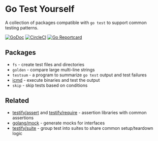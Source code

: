 # Go Test Yourself

A collection of packages compatible with `go test` to support common testing
patterns.

[![GoDoc](https://godoc.org/github.com/gotestyourself/gotestyourself?status.svg)](https://godoc.org/github.com/gotestyourself/gotestyourself)
[![CircleCI](https://circleci.com/gh/gotestyourself/gotestyourself/tree/master.svg?style=shield)](https://circleci.com/gh/gotestyourself/gotestyourself/tree/master)
[![Go Reportcard](https://goreportcard.com/badge/github.com/gotestyourself/gotestyourself)](https://goreportcard.com/report/github.com/gotestyourself/gotestyourself)


## Packages

* `fs` - create test files and directories
* `golden` - compare large multi-line strings
* `testsum` - a program to summarize `go test` output and test failures
* [icmd](http://godoc.org/github.com/gotestyourself/gotestyourself/icmd) -
  execute binaries and test the output
* `skip` - skip tests based on conditions


## Related

* [testify/assert](https://godoc.org/github.com/stretchr/testify/assert) and 
  [testify/require](https://godoc.org/github.com/stretchr/testify/require) -
  assertion libraries with common assertions
* [golang/mock](https://github.com/golang/mock) - generate mocks for interfaces
* [testify/suite](https://godoc.org/github.com/stretchr/testify/suite) - 
  group test into suites to share common setup/teardown logic
